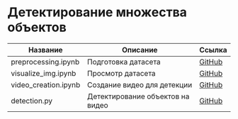 # Детектирование множества объектов  

| Название                   | Описание                       | Ссылка                           |
|----------------------------|--------------------------------|----------------------------------------------|
| preprocessing.ipynb        | Подготовка датасета            | [GitHub](https://github.com/MALeyman/Zala_task/blob/main/preprocessing.ipynb) |
| visualize_img.ipynb        | Просмотр датасета              | [GitHub](https://github.com/MALeyman/Zala_task/blob/main/visualize_img.ipynb)  |
| video_creation.ipynb       | Создание видео для детекции    | [GitHub](https://github.com/MALeyman/Zala_task/blob/main/video_creation.ipynb)  |
| detection.py               | Детектирование объектов на видео | [GitHub](https://github.com/MALeyman/Zala_task/blob/main/detection.py) |






